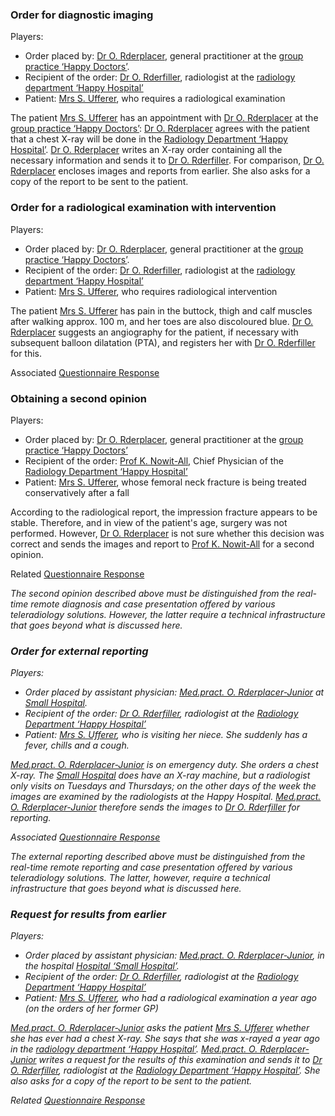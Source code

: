 ### Order for diagnostic imaging
Players:

* Order placed by: [Dr O. Rderplacer](http://build.fhir.org/ig/hl7ch/ch-rad-order/Practitioner-PractORderplacer.html), general practitioner at the [group practice ‘Happy Doctors’](http://build.fhir.org/ig/hl7ch/ch-rad-order/Organization-OrgHappyDoctors.html).
* Recipient of the order: [Dr O. Rderfiller](http://build.fhir.org/ig/hl7ch/ch-rad-order/Practitioner-PractORderfiller.html), radiologist at the [radiology department ‘Happy Hospital’](http://build.fhir.org/ig/hl7ch/ch-rad-order/Organization-OrgRadHappyHospital.html)
* Patient: [Mrs S. Ufferer](http://build.fhir.org/ig/hl7ch/ch-rad-order/Patient-PatSUfferer.html), who requires a radiological examination

The patient [Mrs S. Ufferer](http://build.fhir.org/ig/hl7ch/ch-rad-order/Patient-PatSUfferer.html) has an appointment with [Dr O. Rderplacer](http://build.fhir.org/ig/hl7ch/ch-rad-order/Practitioner-PractORderplacer.html) at the [group practice ‘Happy Doctors’](http://build.fhir.org/ig/hl7ch/ch-rad-order/Organization-OrgHappyDoctors.html): [Dr O. Rderplacer](http://build.fhir.org/ig/hl7ch/ch-rad-order/Practitioner-PractORderplacer.html) agrees with the patient that a chest X-ray will be done in the [Radiology Department ‘Happy Hospital’](http://build.fhir.org/ig/hl7ch/ch-rad-order/Organization-OrgRadHappyHospital.html). [Dr O. Rderplacer](http://build.fhir.org/ig/hl7ch/ch-rad-order/Practitioner-PractORderplacer.html) writes an X-ray order containing all the necessary information and sends it to [Dr O. Rderfiller](http://build.fhir.org/ig/hl7ch/ch-rad-order/Practitioner-PractORderfiller.html). For comparison, [Dr O. Rderplacer](http://build.fhir.org/ig/hl7ch/ch-rad-order/Practitioner-PractORderplacer.html) encloses images and reports from earlier. She also asks for a copy of the report to be sent to the patient.


### Order for a radiological examination with intervention
Players:

* Order placed by: [Dr O. Rderplacer](http://build.fhir.org/ig/hl7ch/ch-rad-order/Practitioner-PractORderplacer.html), general practitioner at the [group practice ‘Happy Doctors’](http://build.fhir.org/ig/hl7ch/ch-rad-order/Organization-OrgHappyDoctors.html).
* Recipient of the order: [Dr O. Rderfiller](http://build.fhir.org/ig/hl7ch/ch-rad-order/Practitioner-PractORderfiller.html), radiologist at the [radiology department ‘Happy Hospital’](http://build.fhir.org/ig/hl7ch/ch-rad-order/Organization-OrgRadHappyHospital.html)
* Patient: [Mrs S. Ufferer](http://build.fhir.org/ig/hl7ch/ch-rad-order/Patient-PatSUfferer.html), who requires radiological intervention

The patient [Mrs S. Ufferer](http://build.fhir.org/ig/hl7ch/ch-rad-order/Patient-PatSUfferer.html) has pain in the buttock, thigh and calf muscles after walking approx. 100 m, and her toes are also discoloured blue. [Dr O. Rderplacer](http://build.fhir.org/ig/hl7ch/ch-rad-order/Practitioner-PractORderplacer.html) suggests an angiography for the patient, if necessary with subsequent balloon dilatation (PTA), and registers her with [Dr O. Rderfiller](http://build.fhir.org/ig/hl7ch/ch-rad-order/Practitioner-PractORderfiller.html) for this.

Associated [Questionnaire Response](http://build.fhir.org/ig/hl7ch/ch-rad-order/QuestionnaireResponse-QuestionnaireResponseRadiologyOrderQuestionnaireResponseRadiologyOrderImagIntervent.html)


### Obtaining a second opinion
Players:

* Order placed by: [Dr O. Rderplacer](http://build.fhir.org/ig/hl7ch/ch-rad-order/Practitioner-PractORderplacer.html), general practitioner at the [group practice ‘Happy Doctors’](http://build.fhir.org/ig/hl7ch/ch-rad-order/Organization-OrgHappyDoctors.html)
* Recipient of the order: [Prof K. Nowit-All](http://build.fhir.org/ig/hl7ch/ch-rad-order/Practitioner-PractKNowit-All.html), Chief Physician of the [Radiology Department ‘Happy Hospital’](http://build.fhir.org/ig/hl7ch/ch-rad-order/Organization-OrgRadHappyHospital.html)
* Patient: [Mrs S. Ufferer](http://build.fhir.org/ig/hl7ch/ch-rad-order/Patient-PatSUfferer.html), whose femoral neck fracture is being treated conservatively after a fall

 According to the radiological report, the impression fracture appears to be stable. Therefore, and in view of the patient's age, surgery was not performed. However, [Dr O. Rderplacer](http://build.fhir.org/ig/hl7ch/ch-rad-order/Practitioner-PractORderplacer.html) is not sure whether this decision was correct and sends the images and report to [Prof K. Nowit-All](http://build.fhir.org/ig/hl7ch/ch-rad-order/Practitioner-PractKNowit-All.html) for a second opinion.

 Related [Questionnaire Response](http://build.fhir.org/ig/hl7ch/ch-rad-order/QuestionnaireResponse-QuestionnaireResponseRadiologyOrderSecondOpinion.html)

 <i>The second opinion described above must be distinguished from the real-time remote diagnosis and case presentation offered by various teleradiology solutions. However, the latter require a technical infrastructure that goes beyond what is discussed here. <i>


 ### Order for external reporting
Players:

* Order placed by assistant physician: [Med.pract. O. Rderplacer-Junior](http://build.fhir.org/ig/hl7ch/ch-rad-order/Practitioner-PractORderplacerJunior.html) at [Small Hospital](http://build.fhir.org/ig/hl7ch/ch-rad-order/Organization-OrgSmallHospital.html).
* Recipient of the order: [Dr O. Rderfiller](http://build.fhir.org/ig/hl7ch/ch-rad-order/Practitioner-PractORderfiller.html), radiologist at the [Radiology Department ‘Happy Hospital’](http://build.fhir.org/ig/hl7ch/ch-rad-order/Organization-OrgRadHappyHospital.html)
* Patient: [Mrs S. Ufferer](http://build.fhir.org/ig/hl7ch/ch-rad-order/Patient-PatSUfferer.html), who is visiting her niece. She suddenly has a fever, chills and a cough.

 [Med.pract. O. Rderplacer-Junior](http://build.fhir.org/ig/hl7ch/ch-rad-order/Practitioner-PractORderplacerJunior.html) is on emergency duty. She orders a chest X-ray. The [Small Hospital](http://build.fhir.org/ig/hl7ch/ch-rad-order/Organization-OrgSmallHospital.html) does have an X-ray machine, but a radiologist only visits on Tuesdays and Thursdays; on the other days of the week the images are examined by the radiologists at the Happy Hospital. [Med.pract. O. Rderplacer-Junior](http://build.fhir.org/ig/hl7ch/ch-rad-order/Practitioner-PractORderplacerJunior.html) therefore sends the images to [Dr O. Rderfiller](http://build.fhir.org/ig/hl7ch/ch-rad-order/Practitioner-PractORderfiller.html) for reporting.

 Associated [Questionnaire Response](http://build.fhir.org/ig/hl7ch/ch-rad-order/QuestionnaireResponse-QuestionnaireResponseRadiologyOrderRemoteReporting.html)

<i>The external reporting described above must be distinguished from the real-time remote reporting and case presentation offered by various teleradiology solutions. The latter, however, require a technical infrastructure that goes beyond what is discussed here. <i>


### Request for results from earlier
Players:

* Order placed by assistant physician: [Med.pract. O. Rderplacer-Junior](http://build.fhir.org/ig/hl7ch/ch-rad-order/Practitioner-PractORderplacerJunior.html), in the hospital [Hospital ‘Small Hospital’](http://build.fhir.org/ig/hl7ch/ch-rad-order/Organization-OrgSmallHospital.html).
* Recipient of the order: [Dr O. Rderfiller](http://build.fhir.org/ig/hl7ch/ch-rad-order/Practitioner-PractORderfiller.html), radiologist at the [Radiology Department ‘Happy Hospital’](http://build.fhir.org/ig/hl7ch/ch-rad-order/Organization-OrgRadHappyHospital.html)
* Patient: [Mrs S. Ufferer](http://build.fhir.org/ig/hl7ch/ch-rad-order/Patient-PatSUfferer.html), who had a radiological examination a year ago (on the orders of her former GP)

[Med.pract. O. Rderplacer-Junior](http://build.fhir.org/ig/hl7ch/ch-rad-order/Practitioner-PractORderplacerJunior.html) asks the patient [Mrs S. Ufferer](http://build.fhir.org/ig/hl7ch/ch-rad-order/Patient-PatSUfferer.html) whether she has ever had a chest X-ray. She says that she was x-rayed a year ago in the [radiology department ‘Happy Hospital’](http://build.fhir.org/ig/hl7ch/ch-rad-order/Organization-OrgRadHappyHospital.html). [Med.pract. O. Rderplacer-Junior](http://build.fhir.org/ig/hl7ch/ch-rad-order/Practitioner-PractORderplacerJunior.html) writes a request for the results of this examination and sends it to [Dr O. Rderfiller](http://build.fhir.org/ig/hl7ch/ch-rad-order/Practitioner-PractORderfiller.html), radiologist at the [Radiology Department ‘Happy Hospital’](http://build.fhir.org/ig/hl7ch/ch-rad-order/Organization-OrgRadHappyHospital.html). She also asks for a copy of the report to be sent to the patient.

Related [Questionnaire Response](http://build.fhir.org/ig/hl7ch/ch-rad-order/QuestionnaireResponse-QuestionnaireResponseRadiologyOrderRequestPrevious.html)